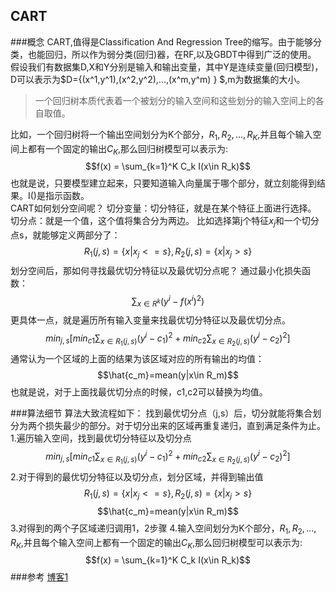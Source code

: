 ## CART
###概念
CART,值得是Classification And Regression Tree的缩写。由于能够分类，也能回归，所以作为弱分类(回归)器，在RF,以及GBDT中得到广泛的使用。
假设我们有数据集D,X和Y分别是输入和输出变量，其中Y是连续变量(回归模型)，D可以表示为$D=\{(x^1,y^1),(x^2,y^2),...,(x^m,y^m) \} $,m为数据集的大小。
>一个回归树本质代表着一个被划分的输入空间和这些划分的输入空间上的各自取值。

比如，一个回归树将一个输出空间划分为K个部分，$R_1,R_2,...,R_K$,并且每个输入空间上都有一个固定的输出$C_K$,那么回归树模型可以表示为:
$$f(x) = \sum_{k=1}^K C_k I(x\in R_k)$$
也就是说，只要模型建立起来，只要知道输入向量属于哪个部分，就立刻能得到结果。I()是指示函数。  
CART如何划分空间呢？
切分变量：切分特征，就是在某个特征上面进行选择。
切分点：就是一个值，这个值将集合分为两边。
比如选择第j个特征$x_j$和一个切分点s，就能够定义两部分了：
$$R_1(j,s)=\{ x|x_j<=s \},R_2(j,s)=\{ x|x_j>s \}$$
划分空间后，那如何寻找最优切分特征以及最优切分点呢？
通过最小化损失函数：
$$\sum_{x\in R^k} (y^i-f(x^i)^2)$$
更具体一点，就是遍历所有输入变量来找最优切分特征以及最优切分点。
$$min_{j,s} [min_{c1}\sum_{x\in R_1(j,s)} (y^i-c_1)^2+min_{c2}\sum_{x\in R_2(j,s)} (y^i-c_2)^2]$$
通常认为一个区域的上面的结果为该区域对应的所有输出的均值：
$$\hat{c_m}=mean(y|x\in R_m)$$
也就是说，对于上面找最优切分点的时候，c1,c2可以替换为均值。

###算法细节
算法大致流程如下：
找到最优切分点（j,s）后，切分就能将集合划分为两个损失最少的部分。对于切分出来的区域再重复递归，直到满足条件为止。
1.遍历输入空间，找到最优切分特征以及切分点
$$min_{j,s} [min_{c1}\sum_{x\in R_1(j,s)} (y^i-c_1)^2+min_{c2}\sum_{x\in R_2(j,s)} (y^i-c_2)^2]$$
2.对于得到的最优切分特征以及切分点，划分区域，并得到输出值
$$R_1(j,s)=\{ x|x_j<=s \},R_2(j,s)=\{ x|x_j>s \}$$
$$\hat{c_m}=mean(y|x\in R_m)$$
3.对得到的两个子区域递归调用1，2步骤
4.输入空间划分为K个部分，$R_1,R_2,...,R_K$,并且每个输入空间上都有一个固定的输出$C_K$,那么回归树模型可以表示为:
$$f(x) = \sum_{k=1}^K C_k I(x\in R_k)$$
###参考
[博客1](http://blog.csdn.net/xierhacker/article/details/64439601)


